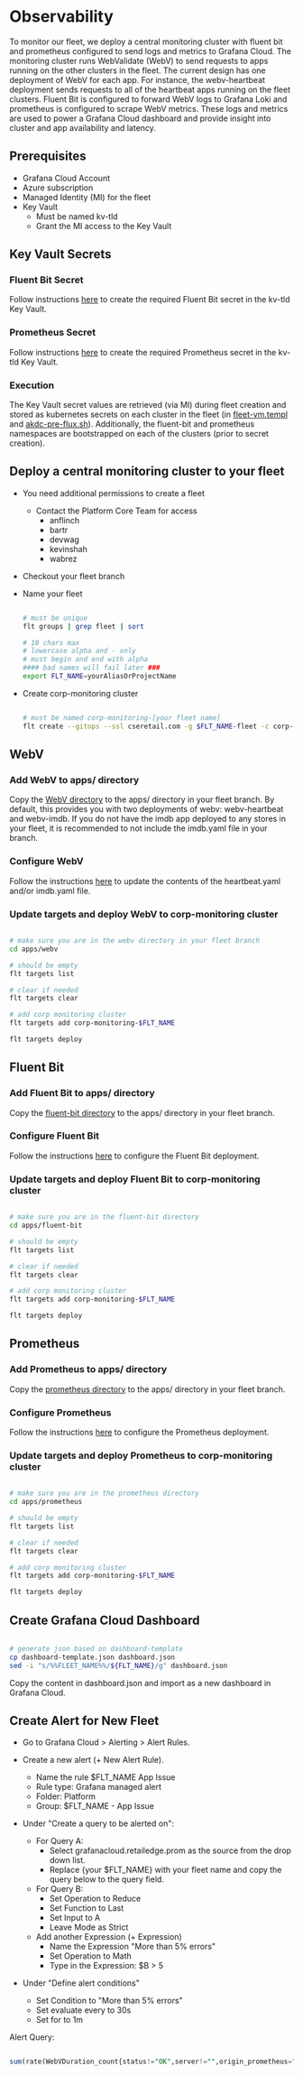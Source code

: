 # Observability

To monitor our fleet, we deploy a central monitoring cluster with fluent bit and prometheus configured to send logs and metrics to Grafana Cloud. The monitoring cluster runs WebValidate (WebV) to send requests to apps running on the other clusters in the fleet. The current design has one deployment of WebV for each app. For instance, the webv-heartbeat deployment sends requests to all of the heartbeat apps running on the fleet clusters.  Fluent Bit is configured to forward WebV logs to Grafana Loki and prometheus is configured to scrape WebV metrics.  These logs and metrics are used to power a Grafana Cloud dashboard and provide insight into cluster and app availability and latency.

## Prerequisites

* Grafana Cloud Account
* Azure subscription
* Managed Identity (MI) for the fleet
* Key Vault
  * Must be named kv-tld
  * Grant the MI access to the Key Vault

## Key Vault Secrets

### Fluent Bit Secret

Follow instructions [here](https://github.com/retaildevcrews/edge-gitops/tree/apps/apps/fluent-bit#create-fluent-bit-secret) to create the required Fluent Bit secret in the kv-tld Key Vault.

### Prometheus Secret

Follow instructions [here](https://github.com/retaildevcrews/edge-gitops/tree/apps/apps/fluent-bit#create-fluent-bit-secret) to create the required Prometheus secret in the kv-tld Key Vault.

### Execution

The Key Vault secret values are retrieved (via MI) during fleet creation and stored as kubernetes secrets on each cluster in the fleet (in [fleet-vm.templ](https://github.com/retaildevcrews/akdc/blob/main/bin/.flt/fleet-vm.templ) and [akdc-pre-flux.sh](https://github.com/retaildevcrews/akdc/blob/main/vm/setup/akdc-pre-flux.sh#L23)). Additionally, the fluent-bit and prometheus namespaces are bootstrapped on each of the clusters (prior to secret creation).

## Deploy a central monitoring cluster to your fleet

- You need additional permissions to create a fleet
  - Contact the Platform Core Team for access
    - anflinch
    - bartr
    - devwag
    - kevinshah
    - wabrez

- Checkout your fleet branch
- Name your fleet

  ```bash

  # must be unique
  flt groups | grep fleet | sort

  # 10 chars max
  # lowercase alpha and - only
  # must begin and end with alpha
  #### bad names will fail later ###
  export FLT_NAME=yourAliasOrProjectName

  ```

- Create corp-monitoring cluster

  ```bash

  # must be named corp-monitoring-[your fleet name]
  flt create --gitops --ssl cseretail.com -g $FLT_NAME-fleet -c corp-monitoring-$FLT_NAME

  ```

## WebV

### Add WebV to apps/ directory

Copy the [WebV directory](https://github.com/retaildevcrews/edge-gitops/tree/apps/apps/webv) to the apps/ directory in your fleet branch. By default, this provides you with two deployments of webv: webv-heartbeat and webv-imdb. If you do not have the imdb app deployed to any stores in your fleet, it is recommended to not include the imdb.yaml file in your branch.

### Configure WebV

Follow the instructions [here](https://github.com/retaildevcrews/edge-gitops/tree/apps/apps/webv#web-validate-webv-setup) to update the contents of the heartbeat.yaml and/or imdb.yaml file.

### Update targets and deploy WebV to corp-monitoring cluster

```bash

# make sure you are in the webv directory in your fleet branch
cd apps/webv

# should be empty
flt targets list

# clear if needed
flt targets clear

# add corp monitoring cluster
flt targets add corp-monitoring-$FLT_NAME

flt targets deploy

```

## Fluent Bit

### Add Fluent Bit to apps/ directory

Copy the [fluent-bit directory](https://github.com/retaildevcrews/edge-gitops/tree/apps/apps/fluent-bit) to the apps/ directory in your fleet branch.

### Configure Fluent Bit

Follow the instructions [here](https://github.com/retaildevcrews/edge-gitops/tree/apps/apps/fluent-bit#update-fluent-bit-config) to configure the Fluent Bit deployment.

### Update targets and deploy Fluent Bit to corp-monitoring cluster

```bash

# make sure you are in the fluent-bit directory
cd apps/fluent-bit

# should be empty
flt targets list

# clear if needed
flt targets clear

# add corp monitoring cluster
flt targets add corp-monitoring-$FLT_NAME

flt targets deploy

```

## Prometheus

### Add Prometheus to apps/ directory

Copy the [prometheus directory](https://github.com/retaildevcrews/edge-gitops/tree/apps/apps/prometheus) to the apps/ directory in your fleet branch.

### Configure Prometheus

Follow the instructions [here](https://github.com/retaildevcrews/edge-gitops/tree/apps/apps/prometheus#update-prometheus-config) to configure the Prometheus deployment.

### Update targets and deploy Prometheus to corp-monitoring cluster

```bash

# make sure you are in the prometheus directory
cd apps/prometheus

# should be empty
flt targets list

# clear if needed
flt targets clear

# add corp monitoring cluster
flt targets add corp-monitoring-$FLT_NAME

flt targets deploy

```

## Create Grafana Cloud Dashboard

```bash

# generate json based on dashboard-template
cp dashboard-template.json dashboard.json
sed -i "s/%%FLEET_NAME%%/${FLT_NAME}/g" dashboard.json

```

Copy the content in dashboard.json and import as a new dashboard in Grafana Cloud.

## Create Alert for New Fleet

* Go to Grafana Cloud > Alerting > Alert Rules.
* Create a new alert (+ New Alert Rule).
  * Name the rule $FLT_NAME App Issue
  * Rule type: Grafana managed alert
  * Folder: Platform
  * Group: $FLT_NAME - App Issue

* Under "Create a query to be alerted on":
  * For Query A:
    * Select grafanacloud.retailedge.prom as the source from the drop down list.
    * Replace {your $FLT_NAME} with your fleet name and copy the query below to the query field.
  * For Query B:
    * Set Operation to Reduce
    * Set Function to Last
    * Set Input to A
    * Leave Mode as Strict
  * Add another Expression (+ Expression)
    * Name the Expression "More than 5% errors"
    * Set Operation to Math
    * Type in the Expression: $B > 5
* Under "Define alert conditions"
  * Set Condition to "More than 5% errors"
  * Set evaluate every to 30s
  * Set for to 1m

Alert Query:

```sql

sum(rate(WebVDuration_count{status!="OK",server!="",origin_prometheus="corp-monitoring-{your $FLT_NAME}"}[10s])) by (server,job) / sum(rate(WebVDuration_count{server!="",origin_prometheus="corp-monitoring-{your $FLT_NAME}"}[10s])) by (server,job) * 100

```
